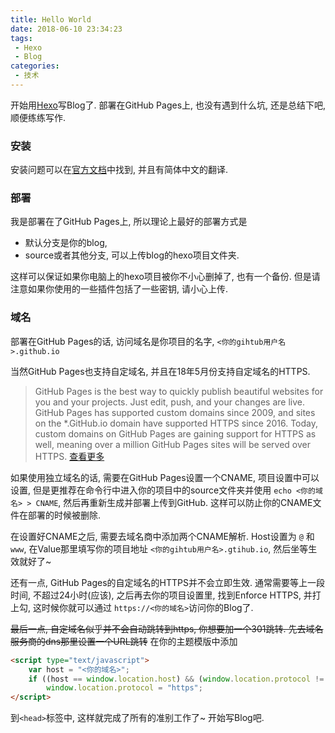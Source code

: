 ```yaml
---
title: Hello World
date: 2018-06-10 23:34:23
tags:
 - Hexo
 - Blog
categories: 
 - 技术
---
```


开始用[Hexo](https://hexo.io/)写Blog了. 部署在GitHub Pages上, 也没有遇到什么坑, 还是总结下吧, 顺便练练写作.

<!--more-->

### 安装
安装问题可以在[官方文档](https://hexo.io/zh-cn/docs/index.html)中找到, 并且有简体中文的翻译.

### 部署
我是部署在了GitHub Pages上, 所以理论上最好的部署方式是

 - 默认分支是你的blog,
 - source或者其他分支, 可以上传blog的hexo项目文件夹. 

这样可以保证如果你电脑上的hexo项目被你不小心删掉了, 也有一个备份. 但是请注意如果你使用的一些插件包括了一些密钥, 请小心上传.

### 域名
部署在GitHub Pages的话, 访问域名是你项目的名字, ` <你的gihtub用户名>.github.io `

当然GitHub Pages也支持自定域名, 并且在18年5月份支持自定域名的HTTPS.

> GitHub Pages is the best way to quickly publish beautiful websites for you and your projects. Just edit, push, and your changes are live. GitHub Pages has supported custom domains since 2009, and sites on the *.GitHub.io domain have supported HTTPS since 2016. Today, custom domains on GitHub Pages are gaining support for HTTPS as well, meaning over a million GitHub Pages sites will be served over HTTPS. [查看更多](https://blog.github.com/2018-05-01-github-pages-custom-domains-https/)

如果使用独立域名的话, 需要在GitHub Pages设置一个CNAME, 项目设置中可以设置, 但是更推荐在命令行中进入你的项目中的source文件夹并使用 `echo <你的域名> > CNAME`, 然后再重新生成并部署上传到GitHub. 这样可以防止你的CNAME文件在部署的时候被删除.

在设置好CNAME之后, 需要去域名商中添加两个CNAME解析. Host设置为 `@` 和 `www`, 在Value那里填写你的项目地址 `<你的gihtub用户名>.gtihub.io`, 然后坐等生效就好了~ 

还有一点, GitHub Pages的自定域名的HTTPS并不会立即生效. 通常需要等上一段时间, 不超过24小时(应该), 之后再去你的项目设置里, 找到Enforce HTTPS, 并打上勾, 这时候你就可以通过 `https://<你的域名>`访问你的Blog了. 

~~最后一点, 自定域名似乎并不会自动跳转到https, 你想要加一个301跳转. 先去域名服务商的dns那里设置一个URL跳转~~ 在你的主题模版中添加

```html
<script type="text/javascript">
    var host = "<你的域名>";
    if ((host == window.location.host) && (window.location.protocol != "https:"))
        window.location.protocol = "https";
</script>
```

到`<head>`标签中, 这样就完成了所有的准别工作了~ 开始写Blog吧.